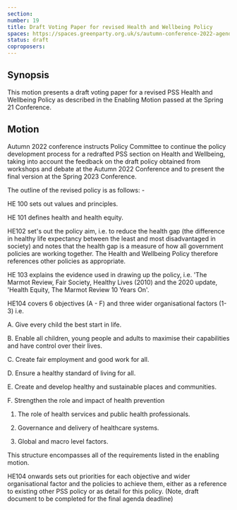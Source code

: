 ```yaml
---
section:
number: 19
title: Draft Voting Paper for revised Health and Wellbeing Policy
spaces: https://spaces.greenparty.org.uk/s/autumn-conference-2022-agenda-forum/?contentId=101820
status: draft
coproposers:
---
```

## Synopsis
This motion presents a draft voting paper for a revised PSS Health and Wellbeing Policy as described in the Enabling Motion passed at the Spring 21 Conference.

## Motion
Autumn 2022 conference instructs Policy Committee to continue the policy development process for a redrafted PSS section on Health and Wellbeing, taking into account the feedback on the draft policy obtained from workshops and debate at the Autumn 2022 Conference and to present the final version at the Spring 2023 Conference.

The outline of the revised policy is as follows: -

HE 100 sets out values and principles.

HE 101 defines health and health equity.

HE102 set's out the policy aim, i.e. to reduce the health gap (the difference in healthy life expectancy between the least and most disadvantaged in society) and notes that the health gap is a measure of how all government policies are working together.  The Health and Wellbeing Policy therefore references other policies as appropriate.

HE 103 explains the evidence used in drawing up the policy, i.e. 'The Marmot Review, Fair Society, Healthy Lives (2010) and the 2020 update, 'Health Equity, The Marmot Review 10 Years On'.

HE104 covers 6 objectives (A - F) and three wider organisational factors (1-3) i.e.

A. Give every child the best start in life.

B. Enable all children, young people and adults to maximise their capabilities                        and have control over their lives.

C. Create fair employment and good work for all.

D. Ensure a healthy standard of living for all.

E. Create and develop healthy and sustainable places and communities.

F. Strengthen the role and impact of health prevention

1. The role of health services and public health professionals.

2. Governance and delivery of healthcare systems.

3. Global and macro level factors.

This structure encompasses all of the requirements listed in the enabling motion.

HE104 onwards sets out priorities for each objective and wider organisational factor and the policies to achieve them, either as a reference to existing other PSS policy or as detail for this policy. (Note, draft document to be completed for the final agenda deadline)
